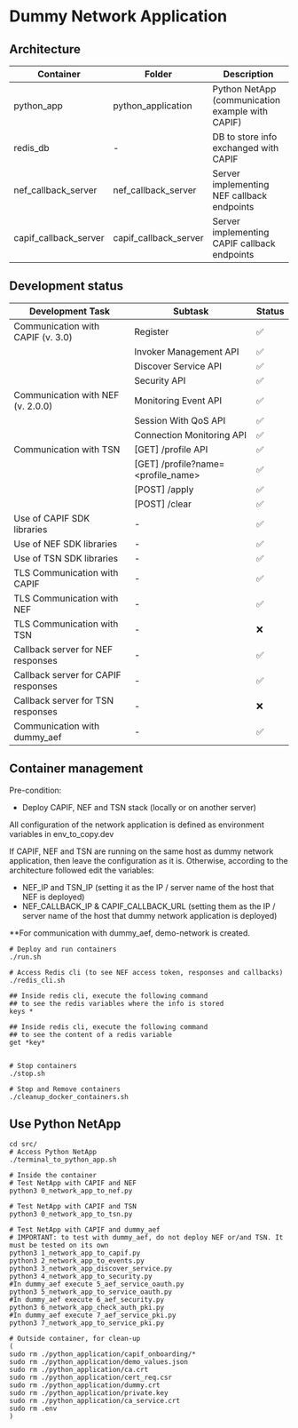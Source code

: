 # Dummy Network Application

## Architecture

| Container             | Folder                | Description                                      |
|-----------------------|-----------------------|--------------------------------------------------|
| python_app            | python_application    | Python NetApp (communication example with CAPIF) |
| redis_db              | -                     | DB to store info exchanged with CAPIF            |
| nef_callback_server   | nef_callback_server   | Server implementing NEF callback endpoints       |
| capif_callback_server | capif_callback_server | Server implementing CAPIF callback endpoints     |

## Development status

| Development Task                    | Subtask                            | Status |
|-------------------------------------|------------------------------------|--------|
| Communication with CAPIF (v. 3.0)   | Register                           | ✅      |
|                                     | Invoker Management API             | ✅      |
|                                     | Discover Service API               | ✅      |
|                                     | Security API                       | ✅      |
| Communication with NEF (v. 2.0.0)   | Monitoring Event API               | ✅      |
|                                     | Session With QoS API               | ✅      |
|                                     | Connection Monitoring API          | ✅      |
| Communication with TSN              | [GET] /profile API                 | ✅      |
|                                     | [GET] /profile?name=<profile_name> | ✅      |
|                                     | [POST] /apply                      | ✅      |
|                                     | [POST] /clear                      | ✅      |
| Use of CAPIF SDK libraries          | -                                  | ✅      |
| Use of NEF SDK libraries            | -                                  | ✅      |
| Use of TSN SDK libraries            | -                                  | ✅      |
| TLS Communication with CAPIF        | -                                  | ✅      |
| TLS Communication with NEF          | -                                  | ✅      |
| TLS Communication with TSN          | -                                  | ❌      |
| Callback server for NEF responses   | -                                  | ✅      |
| Callback server for CAPIF responses | -                                  | ✅      |
| Callback server for TSN responses   | -                                  | ❌      |
| Communication with dummy_aef        | -                                  | ✅      |


## Container management
Pre-condition:
- Deploy CAPIF, NEF and TSN stack (locally or on another server)

All configuration of the network application is defined as environment variables 
in env_to_copy.dev

If CAPIF, NEF and TSN are running on the same host as dummy network application,
then leave the configuration as it is. 
Otherwise, according to the architecture followed edit the variables:
- NEF_IP and TSN_IP (setting it as the IP / server name of the host that NEF is deployed)
- NEF_CALLBACK_IP & CAPIF_CALLBACK_URL (setting them as the IP / server name of the host that dummy network application is deployed)

**For communication with dummy_aef, demo-network is created.

```shell
# Deploy and run containers
./run.sh

# Access Redis cli (to see NEF access token, responses and callbacks)
./redis_cli.sh

## Inside redis cli, execute the following command 
## to see the redis variables where the info is stored
keys *

## Inside redis cli, execute the following command 
## to see the content of a redis variable
get *key*


# Stop containers
./stop.sh

# Stop and Remove containers
./cleanup_docker_containers.sh
```

## Use Python NetApp

```shell
cd src/
# Access Python NetApp
./terminal_to_python_app.sh

# Inside the container
# Test NetApp with CAPIF and NEF
python3 0_network_app_to_nef.py

# Test NetApp with CAPIF and TSN
python3 0_network_app_to_tsn.py

# Test NetApp with CAPIF and dummy_aef
# IMPORTANT: to test with dummy_aef, do not deploy NEF or/and TSN. It must be tested on its own
python3 1_network_app_to_capif.py
python3 2_network_app_to_events.py
python3 3_network_app_discover_service.py
python3 4_network_app_to_security.py
#In dummy_aef execute 5_aef_service_oauth.py
python3 5_network_app_to_service_oauth.py
#In dummy_aef execute 6_aef_security.py
python3 6_network_app_check_auth_pki.py
#In dummy_aef execute 7_aef_service_pki.py
python3 7_network_app_to_service_pki.py

# Outside container, for clean-up
(
sudo rm ./python_application/capif_onboarding/*
sudo rm ./python_application/demo_values.json
sudo rm ./python_application/ca.crt
sudo rm ./python_application/cert_req.csr
sudo rm ./python_application/dummy.crt
sudo rm ./python_application/private.key
sudo rm ./python_application/ca_service.crt
sudo rm .env
)
```
